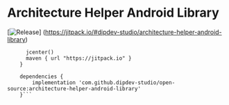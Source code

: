 # Architecture Helper Android Library

[![Release](https://jitpack.io/v/dipdev-studio/architecture-helper-android-library.svg)]
(https://jitpack.io/#dipdev-studio/architecture-helper-android-library)

```repositories {
      jcenter()
      maven { url "https://jitpack.io" }
    }

    dependencies {
        implementation 'com.github.dipdev-studio/open-source:architecture-helper-android-library'
    }```
